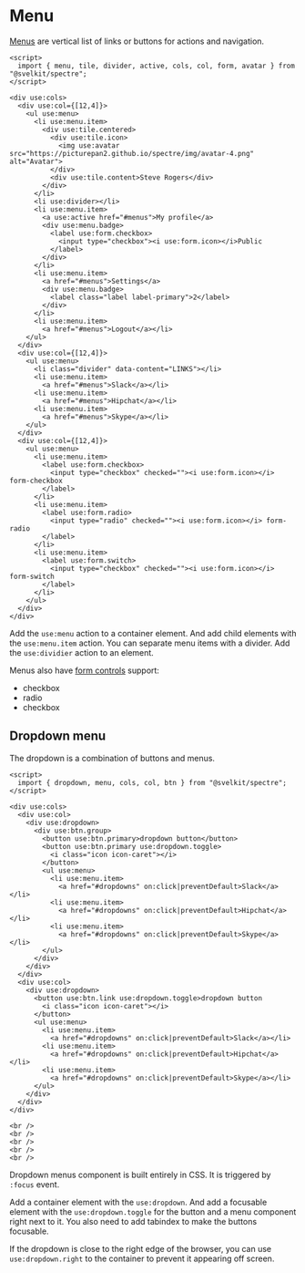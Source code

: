 # Menu

[Menus](https://picturepan2.github.io/spectre/components/menu.html) are vertical list of links or buttons for actions and navigation.

```example
<script>
  import { menu, tile, divider, active, cols, col, form, avatar } from "@svelkit/spectre";
</script>

<div use:cols>
  <div use:col={[12,4]}>
    <ul use:menu>
      <li use:menu.item>
        <div use:tile.centered>
          <div use:tile.icon>
            <img use:avatar src="https://picturepan2.github.io/spectre/img/avatar-4.png" alt="Avatar">
          </div>
          <div use:tile.content>Steve Rogers</div>
        </div>
      </li>
      <li use:divider></li>
      <li use:menu.item>
        <a use:active href="#menus">My profile</a>
        <div use:menu.badge>
          <label use:form.checkbox>
            <input type="checkbox"><i use:form.icon></i>Public
          </label>
        </div>
      </li>
      <li use:menu.item>
        <a href="#menus">Settings</a>
        <div use:menu.badge>
          <label class="label label-primary">2</label>
        </div>
      </li>
      <li use:menu.item>
        <a href="#menus">Logout</a></li>
    </ul>
  </div>
  <div use:col={[12,4]}>
    <ul use:menu>
      <li class="divider" data-content="LINKS"></li>
      <li use:menu.item>
        <a href="#menus">Slack</a></li>
      <li use:menu.item>
        <a href="#menus">Hipchat</a></li>
      <li use:menu.item>
        <a href="#menus">Skype</a></li>
    </ul>
  </div>
  <div use:col={[12,4]}>
    <ul use:menu>
      <li use:menu.item>
        <label use:form.checkbox>
          <input type="checkbox" checked=""><i use:form.icon></i> form-checkbox
        </label>
      </li>
      <li use:menu.item>
        <label use:form.radio>
          <input type="radio" checked=""><i use:form.icon></i> form-radio
        </label>
      </li>
      <li use:menu.item>
        <label use:form.switch>
          <input type="checkbox" checked=""><i use:form.icon></i> form-switch
        </label>
      </li>
    </ul>
  </div>
</div>
```

Add the `use:menu` action to a container element. And add child elements with the `use:menu.item` action. You can separate menu items with a divider. Add the `use:dividier` action to an element.

Menus also have [form controls](https://picturepan2.github.io/spectre/elements/forms.html) support:

- checkbox
- radio
- checkbox

## Dropdown menu

The dropdown is a combination of buttons and menus.

```example
<script>
  import { dropdown, menu, cols, col, btn } from "@svelkit/spectre";
</script>

<div use:cols>
  <div use:col>
    <div use:dropdown>
      <div use:btn.group>
        <button use:btn.primary>dropdown button</button>
        <button use:btn.primary use:dropdown.toggle>
          <i class="icon icon-caret"></i>
        </button>
        <ul use:menu>
          <li use:menu.item>
            <a href="#dropdowns" on:click|preventDefault>Slack</a></li>
          <li use:menu.item>
            <a href="#dropdowns" on:click|preventDefault>Hipchat</a></li>
          <li use:menu.item>
            <a href="#dropdowns" on:click|preventDefault>Skype</a></li>
        </ul>
      </div>
    </div>
  </div>
  <div use:col>
    <div use:dropdown>
      <button use:btn.link use:dropdown.toggle>dropdown button 
        <i class="icon icon-caret"></i>
      </button>
      <ul use:menu>
        <li use:menu.item>
          <a href="#dropdowns" on:click|preventDefault>Slack</a></li>
        <li use:menu.item>
          <a href="#dropdowns" on:click|preventDefault>Hipchat</a></li>
        <li use:menu.item>
          <a href="#dropdowns" on:click|preventDefault>Skype</a></li>
      </ul>
    </div>
  </div>
</div>

<br />
<br />
<br />
<br />
<br />
```

Dropdown menus component is built entirely in CSS. It is triggered by `:focus` event.

Add a container element with the `use:dropdown`. And add a focusable element with the `use:dropdown.toggle` for the button and a menu component right next to it. You also need to add tabindex to make the buttons focusable.

If the dropdown is close to the right edge of the browser, you can use `use:dropdown.right` to the container to prevent it appearing off screen.
